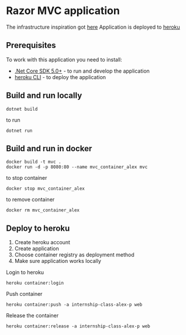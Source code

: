 # Razor MVC application

The infrastructure inspiration got [here](https://dev.to/alrobilliard/deploying-net-core-to-heroku-1lfe) 
Application is deployed to [heroku](https://internship-class-alex-p.herokuapp.com/)

## Prerequisites

To work with this application you need to install:
* [.Net Core SDK 5.0+](https://dotnet.microsoft.com/download/dotnet/5.0) - to run and develop the application
* [heroku CLI](https://devcenter.heroku.com/articles/heroku-cli) - to deploy the application

## Build and run locally

```
dotnet build
```

to run
```
dotnet run
```

## Build and run in docker

```
docker build -t mvc .
docker run -d -p 8080:80 --name mvc_container_alex mvc
```

to stop container
```
docker stop mvc_container_alex
```
to remove container
```
docker rm mvc_container_alex
```

## Deploy to heroku

1. Create heroku account
2. Create application
3. Choose container registry as deployment method
4. Make sure application works locally


Login to heroku
```
heroku container:login
```

Push container
```
heroku container:push -a internship-class-alex-p web
```

Release the container
```
heroku container:release -a internship-class-alex-p web
```